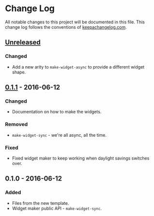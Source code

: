# Change Log
All notable changes to this project will be documented in this file. This change log follows the conventions of [keepachangelog.com](http://keepachangelog.com/).

## [Unreleased]
### Changed
- Add a new arity to `make-widget-async` to provide a different widget shape.

## [0.1.1] - 2016-06-12
### Changed
- Documentation on how to make the widgets.

### Removed
- `make-widget-sync` - we're all async, all the time.

### Fixed
- Fixed widget maker to keep working when daylight savings switches over.

## 0.1.0 - 2016-06-12
### Added
- Files from the new template.
- Widget maker public API - `make-widget-sync`.

[Unreleased]: https://github.com/your-name/refactoring-clj/compare/0.1.1...HEAD
[0.1.1]: https://github.com/your-name/refactoring-clj/compare/0.1.0...0.1.1
